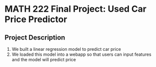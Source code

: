 # MATH 222 Final Project: Used Car Price Predictor

## Project Description
1. We built a linear regression model to predict car price
2. We loaded this model into a webapp so that users can input features and the model will predict price
